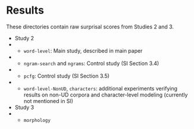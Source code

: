 # Results
These directories contain raw surprisal scores from Studies 2 and 3.
* Study 2
* *	`word-level`: Main study, described in main paper
* *	`ngram-search` and `ngrams`: Control study (SI Section 3.4)
* *	`pcfg`: Control study (SI Section 3.5)
* *	`word-level-NonUD`, `characters`: additional experiments verifying results on non-UD corpora and character-level modeling (currently not mentioned in SI)
* Study 3
* *	`morphology`
